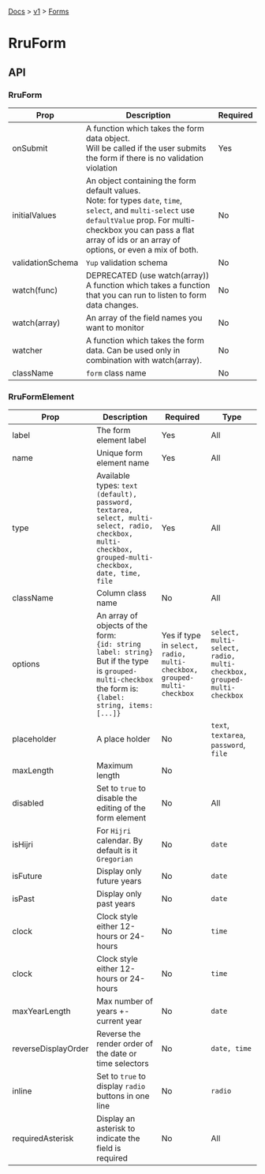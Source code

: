 [Docs](/) > [v1](/docs/v1/get-started) > [Forms](/docs/v1/components/RruForm)


# RruForm

## API

### RruForm

| Prop | Description | Required |
|-|-|-|
| onSubmit | A function which takes the form data object.<br>Will be called if the user submits the form if there is no validation violation | Yes |
| initialValues | An object containing the form default values.<br>Note: for types `date`, `time`, `select`, and `multi-select` use `defaultValue` prop. For multi-checkbox you can pass a flat array of ids or an array of options, or even a mix of both.  | No |
| validationSchema | `Yup` validation schema | No |
| watch(func) | DEPRECATED (use watch(array)) A function which takes a function that you can run to listen to form data changes. | No |
| watch(array) | An array of the field names you want to monitor | No |
| watcher | A function which takes the form data. Can be used only in combination with watch(array). | No |
| className | `form` class name | No |

### RruFormElement

| Prop | Description | Required | Type
|-|-|-|-|
| label | The form element label | Yes | All |
| name | Unique form element name | Yes | All |
| type | Available types: `text (default), password, textarea, select, multi-select, radio, checkbox, multi-checkbox, grouped-multi-checkbox, date, time, file` | Yes | All |
| className | Column class name | No | All |
| options | An array of objects of the form:<br>`{id: string label: string}`<br>But if the type is `grouped-multi-checkbox` the form is:<br>`{label: string, items: [...]}`| Yes if type in `select, radio, multi-checkbox, grouped-multi-checkbox` | `select, multi-select, radio, multi-checkbox, grouped-multi-checkbox` |
| placeholder | A place holder | No | `text`, `textarea`, `password`, `file` |
| maxLength | Maximum length | No |  |
| disabled | Set to `true` to disable the editing of the form element | No | All |
| isHijri | For `Hijri` calendar. By default is it `Gregorian` | No | `date` |
| isFuture | Display only future years | No | `date` |
| isPast | Display only past years | No | `date` |
| clock | Clock style either 12-hours or 24-hours | No | `time` |
| clock | Clock style either 12-hours or 24-hours | No | `time` |
| maxYearLength | Max number of years +- current year | No | `date` |
| reverseDisplayOrder | Reverse the render order of the date or time selectors | No | `date, time` |
| inline | Set to `true` to display `radio` buttons in one line | No | `radio` |
| requiredAsterisk | Display an asterisk to indicate the field is required | No | All |

